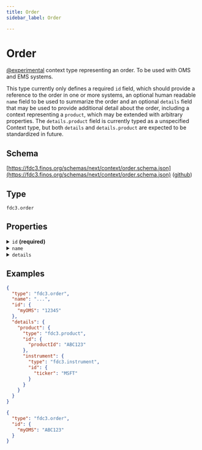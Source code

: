```yaml
---
title: Order
sidebar_label: Order

---
```


# Order

[@experimental](/docs/fdc3-compliance#experimental-features) context type representing an order. To be used with OMS and EMS systems.

This type currently only defines a required `id` field, which should provide a reference to the order in one or more systems, an optional human readable `name` field to be used to summarize the order and an optional `details` field that may be used to provide additional detail about the order, including a context representing a `product`, which may be extended with arbitrary properties. The `details.product` field is currently typed as a unspecified Context type, but both `details` and `details.product` are expected to be standardized in future.

## Schema

[https://fdc3.finos.org/schemas/next/context/order.schema.json](https://fdc3.finos.org/schemas/next/context/order.schema.json) ([github](https://github.com/finos/FDC3/tree/main/packages/fdc3-context/schemas/context/order.schema.json))

## Type

`fdc3.order`

## Properties

<details>
  <summary><code>id</code> <strong>(required)</strong></summary>

**type**: `object`

<details>
  <summary><code>Additional Properties</code></summary>

**type**: `string`

</details>

One or more identifiers that refer to the order in an OMS, EMS or related system. Specific key names for systems are expected to be standardized in future.

</details>

<details>
  <summary><code>name</code></summary>

**type**: `string`

An optional human-readable summary of the order.

</details>

<details>
  <summary><code>details</code></summary>

**type**: `object`

**Subproperties:**

<details>
  <summary><code>product</code></summary>

**type**: [Product](Product)

</details>

Optional additional details about the order, which may include a product element that is an, as yet undefined but extensible, Context

</details>

## Examples

```json
{
  "type": "fdc3.order",
  "name": "...",
  "id": {
    "myOMS": "12345"
  },
  "details": {
    "product": {
      "type": "fdc3.product",
      "id": {
        "productId": "ABC123"
      },
      "instrument": {
        "type": "fdc3.instrument",
        "id": {
          "ticker": "MSFT"
        }
      }
    }
  }
}
```

```json
{
  "type": "fdc3.order",
  "id": {
    "myOMS": "ABC123"
  }
}
```

